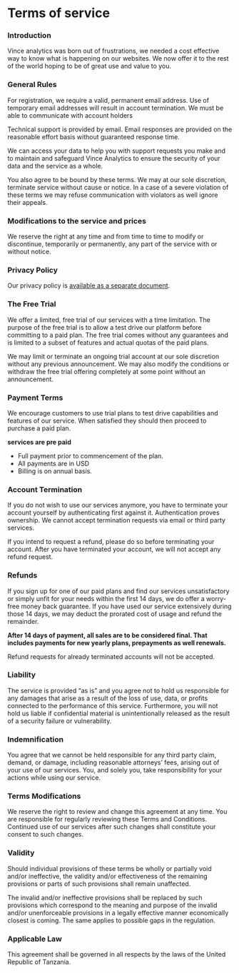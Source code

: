 # Terms of service

### Introduction

Vince analytics was born out of frustrations, we needed a cost effective way to
know what is happening on our websites. We now offer it to the rest of the world
hoping to be of great use and value to you.


### General Rules

For registration, we require a valid, permanent email address. Use of temporary email addresses will result in account termination. We must be able to communicate with account holders

Technical support is provided by email. Email responses are provided on the reasonable effort basis without guaranteed response time.

We can access your data to help you with support requests you make and to maintain and safeguard Vince Analytics to ensure the security of your data and the service as a whole.

You also agree to be bound by these terms. We may at our sole discretion, terminate service without cause or notice. In a case of a severe violation of these terms we may refuse communication with violators as well ignore their appeals.


### Modifications to the service and prices

We reserve the right at any time and from time to time to modify or discontinue, temporarily or permanently, any part of the service with or without notice.

### Privacy Policy

Our privacy policy is [available as a separate document](/privacy).

### The Free Trial

We offer a limited, free trial of our services with a time limitation. The purpose of the free trial is to allow a test drive our platform before committing to a paid plan. The free trial comes without any guarantees and is limited to a subset of features and actual quotas of the paid plans.

We may limit or terminate an ongoing trial account at our sole discretion without any previous announcement. We may also modify the conditions or withdraw the free trial offering completely at some point without an announcement.

### Payment Terms

We encourage customers to use trial plans to test drive capabilities and features of our service.
When satisfied they should then proceed to purchase a paid plan.

**services are pre paid**

- Full payment  prior to commencement of the plan.
- All payments are in USD
- Billing is on annual basis.

### Account Termination

If you do not wish to use our services anymore, you have to terminate your account yourself by authenticating first against it. Authentication proves ownership. We cannot accept termination requests via email or third party services.

If you intend to request a refund, please do so before terminating your account. After you have terminated your account, we will not accept any refund request.


### Refunds

If you sign up for one of our paid plans and find our services unsatisfactory or simply unfit for your needs within the first 14 days, we do offer a worry-free money back guarantee. If you have used our service extensively during those 14 days, we may deduct the prorated cost of usage and refund the remainder.

**After 14 days of payment, all sales are to be considered final. That includes payments for new yearly plans, prepayments as well renewals.**

Refund requests for already terminated accounts will not be accepted.

### Liability

The service is provided “as is” and you agree not to hold us responsible for any damages that arise as a result of the loss of use, data, or profits connected to the performance of this service. Furthermore, you will not hold us liable if confidential material is unintentionally released as the result of a security failure or vulnerability.

### Indemnification

You agree that we cannot be held responsible for any third party claim, demand, or damage, including reasonable attorneys’ fees, arising out of your use of our services. You, and solely you, take responsibility for your actions while using our service.

### Terms Modifications

We reserve the right to review and change this agreement at any time. You are responsible for regularly reviewing these Terms and Conditions. Continued use of our services after such changes shall constitute your consent to such changes.

### Validity

Should individual provisions of these terms be wholly or partially void and/or ineffective, the validity and/or effectiveness of the remaining provisions or parts of such provisions shall remain unaffected.

The invalid and/or ineffective provisions shall be replaced by such provisions which correspond to the meaning and purpose of the invalid and/or unenforceable provisions in a legally effective manner economically closest is coming. The same applies to possible gaps in the regulation.

### Applicable Law

This agreement shall be governed in all respects by the laws of the United Republic
of Tanzania.